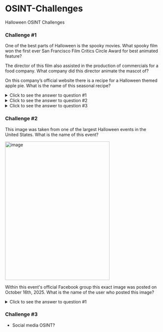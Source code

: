 # OSINT-Challenges
Halloween OSINT Challenges

### Challenge #1

One of the best parts of Halloween is the spooky movies. What spooky film won the first ever San Francisco Film Critics Circle Award for best animated feature?

The director of this film also assisted in the production of commercials for a food company. What company did this director animate the mascot of?  

On this company’s official website there is a recipe for a Halloween themed apple pie. What is the name of this seasonal recipe? 

<details>
<summary>Click to see the answer to question #1</summary>
  
**Caroline**

</details>

<details>
<summary>Click to see the answer to question #2</summary>
  
**Pillsbury**

</details>

<details>
<summary>Click to see the answer to question #3</summary>
  
**Mummy Apple Pie**

</details>

### Challenge #2

This image was taken from one of the largest Halloween events in the United States. What is the name of this event? 

<img width="340" height="450" alt="image" src="https://github.com/user-attachments/assets/c5c62ed3-0bcf-4ded-8fee-9da9447f3085" />

Within this event's official Facebook group this exact image was posted on October 16th, 2025. What is the name of the user who posted this image? 

<details>
<summary>Click to see the answer to question #1</summary>
  
**Universal's Halloween Horror Night**

</details>

### Challenge #3

- Social media OSINT?

